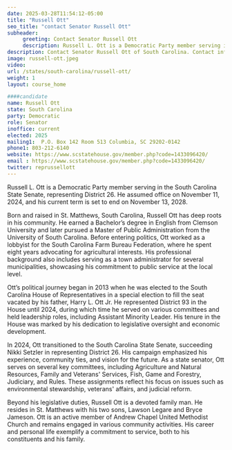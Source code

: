 ```yaml
---
date: 2025-03-28T11:54:12-05:00
title: "Russell Ott"
seo_title: "contact Senator Russell Ott"
subheader:
     greeting: Contact Senator Russell Ott
     description: Russell L. Ott is a Democratic Party member serving in the South Carolina State Senate, representing District 26. He assumed office on November 11, 2024, and his current term is set to end on November 13, 2028.
description: Contact Senator Russell Ott of South Carolina. Contact information for Russell Ott includes email address, phone number, and mailing address.
image: russell-ott.jpeg
video:
url: /states/south-carolina/russell-ott/
weight: 1
layout: course_home

####candidate
name: Russell Ott
state: South Carolina
party: Democratic
role: Senator
inoffice: current
elected: 2025
mailing1:  P.O. Box 142 Room 513 Columbia, SC 29202-0142
phone1: 803-212-6140
website: https://www.scstatehouse.gov/member.php?code=1433096420/
email : https://www.scstatehouse.gov/member.php?code=1433096420/
twitter: reprussellott
---
```

Russell L. Ott is a Democratic Party member serving in the South Carolina State Senate, representing District 26. He assumed office on November 11, 2024, and his current term is set to end on November 13, 2028.

Born and raised in St. Matthews, South Carolina, Russell Ott has deep roots in his community. He earned a Bachelor’s degree in English from Clemson University and later pursued a Master of Public Administration from the University of South Carolina. Before entering politics, Ott worked as a lobbyist for the South Carolina Farm Bureau Federation, where he spent eight years advocating for agricultural interests. His professional background also includes serving as a town administrator for several municipalities, showcasing his commitment to public service at the local level.

Ott’s political journey began in 2013 when he was elected to the South Carolina House of Representatives in a special election to fill the seat vacated by his father, Harry L. Ott Jr. He represented District 93 in the House until 2024, during which time he served on various committees and held leadership roles, including Assistant Minority Leader. His tenure in the House was marked by his dedication to legislative oversight and economic development.

In 2024, Ott transitioned to the South Carolina State Senate, succeeding Nikki Setzler in representing District 26. His campaign emphasized his experience, community ties, and vision for the future. As a state senator, Ott serves on several key committees, including Agriculture and Natural Resources, Family and Veterans' Services, Fish, Game and Forestry, Judiciary, and Rules. These assignments reflect his focus on issues such as environmental stewardship, veterans' affairs, and judicial reform.

Beyond his legislative duties, Russell Ott is a devoted family man. He resides in St. Matthews with his two sons, Lawson Legare and Bryce Jameson. Ott is an active member of Andrew Chapel United Methodist Church and remains engaged in various community activities. His career and personal life exemplify a commitment to service, both to his constituents and his family.
